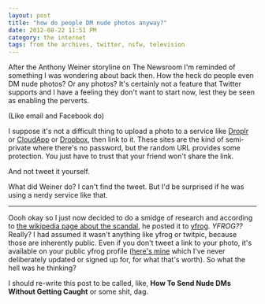```yaml
---
layout: post
title: "how do people DM nude photos anyway?"
date: 2012-08-22 11:51 PM
category: the internet
tags: from the archives, twitter, nsfw, television
---
```


After the Anthony Weiner storyline on The Newsroom I'm reminded of something I was wondering about back then. How the heck do people even DM nude photos? Or any photos? It's certainly not a feature that Twitter supports and I have a feeling they don't want to start now, lest they be seen as enabling the perverts.

(Like email and Facebook do)

I suppose it's not a difficult thing to upload a photo to a service like [Droplr](http://droplr.com) or [CloudApp](http://getcloudapp.com) or [Dropbox](http://dropbox.com), then link to it. These sites are the kind of semi-private where there's no password, but the random URL provides some protection. You just have to trust that your friend won't share the link.

And not tweet it yourself.

What did Weiner do? I can't find the tweet. But I'd be surprised if he was using a nerdy service like that.

* * *

Oooh okay so I just now decided to do a smidge of research and according to [the wikipedia page about the scandal](http://en.wikipedia.org/wiki/Anthony_Weiner_sexting_scandal), he posted it to [yfrog](http://yfrog.com). _YFROG??_ Really? I had assumed it wasn't anything like yfrog or twitpic, because those are inherently public. Even if you don't tweet a link to your photo, it's available on your public yfrog profile ([here's mine](http://yfrog.com/user/maxjacobson/photos) which I've never deliberately updated or signed up for, for what that's worth). So what the hell was he thinking?

I should re-write this post to be called, like, **How To Send Nude DMs Without Getting Caught** or some shit, dag.
